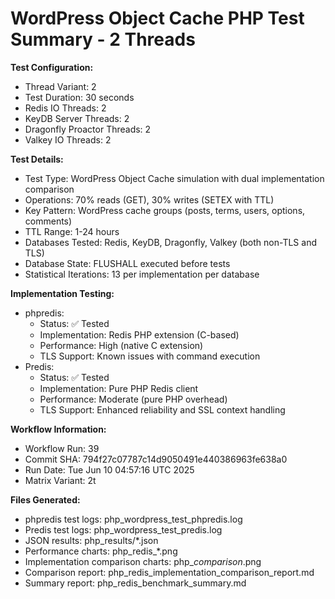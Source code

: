 # WordPress Object Cache PHP Test Summary - 2 Threads

**Test Configuration:**
- Thread Variant: 2
- Test Duration: 30 seconds
- Redis IO Threads: 2
- KeyDB Server Threads: 2
- Dragonfly Proactor Threads: 2
- Valkey IO Threads: 2

**Test Details:**
- Test Type: WordPress Object Cache simulation with dual implementation comparison
- Operations: 70% reads (GET), 30% writes (SETEX with TTL)
- Key Pattern: WordPress cache groups (posts, terms, users, options, comments)
- TTL Range: 1-24 hours
- Databases Tested: Redis, KeyDB, Dragonfly, Valkey (both non-TLS and TLS)
- Database State: FLUSHALL executed before tests
- Statistical Iterations: 13 per implementation per database

**Implementation Testing:**
- phpredis: 
  - Status: ✅ Tested
  - Implementation: Redis PHP extension (C-based)
  - Performance: High (native C extension)
  - TLS Support: Known issues with command execution
- Predis: 
  - Status: ✅ Tested
  - Implementation: Pure PHP Redis client
  - Performance: Moderate (pure PHP overhead)
  - TLS Support: Enhanced reliability and SSL context handling

**Workflow Information:**
- Workflow Run: 39
- Commit SHA: 794f27c07787c14d9050491e440386963fe638a0
- Run Date: Tue Jun 10 04:57:16 UTC 2025
- Matrix Variant: 2t

**Files Generated:**
- phpredis test logs: php_wordpress_test_phpredis.log
- Predis test logs: php_wordpress_test_predis.log
- JSON results: php_results/*.json
- Performance charts: php_redis_*.png
- Implementation comparison charts: php_*comparison*.png
- Comparison report: php_redis_implementation_comparison_report.md
- Summary report: php_redis_benchmark_summary.md
